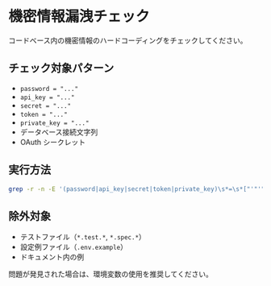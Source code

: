 # 機密情報漏洩チェック

コードベース内の機密情報のハードコーディングをチェックしてください。

## チェック対象パターン
- `password = "..."`
- `api_key = "..."`
- `secret = "..."`
- `token = "..."`
- `private_key = "..."`
- データベース接続文字列
- OAuth シークレット

## 実行方法
```bash
grep -r -n -E '(password|api_key|secret|token|private_key)\s*=\s*["'"'"'][^"'"'"']+["'"'"']' .
```

## 除外対象
- テストファイル（`*.test.*`, `*.spec.*`）
- 設定例ファイル（`.env.example`）
- ドキュメント内の例

問題が発見された場合は、環境変数の使用を推奨してください。
